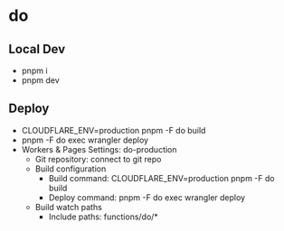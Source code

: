 # do

## Local Dev

- pnpm i
- pnpm dev

## Deploy

- CLOUDFLARE_ENV=production pnpm -F do build
- pnpm -F do exec wrangler deploy
- Workers & Pages Settings: do-production
  - Git repository: connect to git repo
  - Build configuration
    - Build command: CLOUDFLARE_ENV=production pnpm -F do build
    - Deploy command: pnpm -F do exec wrangler deploy
  - Build watch paths
    - Include paths: functions/do/\*
